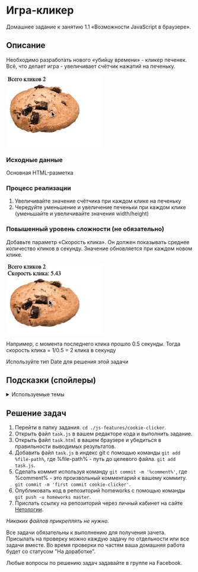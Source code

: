 # Игра-кликер

Домашнее задание к занятию 1.1 «Возможности JavaScript в браузере».

## Описание 

Необходимо разработать нового «убийцу времени» - кликер печенек. Всё, что делает игра - 
увеличивает счётчик нажатий на печеньку.

![Demo](./demo.gif)

### Исходные данные

Основная HTML-разметка

### Процесс реализации

1. Увеличивайте значение счётчика при каждом клике на печеньку
2. Чередуйте уменьшение и увеличение печеньки при каждом клике (уменьшайте и увеличивайте значения width/height)

### Повышенный уровень сложности (не обязательно)

Добавьте параметр «Скорость клика». Он должен показывать среднее количество
кликов в секунду. Значение обновляется при каждом новом клике.

![Extended Demo](./extended-demo.gif)

Например, с момента последнего клика прошло 0.5 секунды. 
Тогда скорость клика = 1/0.5 = 2 клика в секунду

Используйте тип Date для решения этой задачи

## Подсказки (спойлеры)

<details>
<summary>Используемые темы</summary>

1. Событие *click*, метод *onclick*, обработчик события
2. Свойство *textContent*, чтение и запись
3. Работа с атрибутами HTML-тега, *width* и *height*

</details>

## Решение задач
1. Перейти в папку задания. `cd ./js-features/cookie-clicker`.
2. Открыть файл `task.js` в вашем редакторе кода и выполнить задание.
3. Открыть файл `task.html` в вашем браузере и убедиться в правильности выводимых результатов.
4. Добавить файл `task.js` в индекс git с помощью команды `git add %file-path%`, где %file-path% - путь до целевого файла. `git add task.js`.
5. Сделать коммит используя команду `git commit -m '%comment%'`, где %comment% - это произвольный комментарий к вашему коммиту. `git commit -m 'first commit cookie-clicker'`.
6. Опубликовать код в репозиторий homeworks с помощью команды `git push -u homeworks master`.
7. Прислать ссылку на репозиторий через личный кабинет на сайте [Нетологии][6].

[0]: https://github.com/
[1]: https://www.sublimetext.com/
[2]: https://code.visualstudio.com/
[3]: https://github.com/netology-code/guides/tree/master/github
[4]: https://git-scm.com/
[5]: https://github.com/netology-code/guides/blob/master/git/REAMDE.md
[6]: https://netology.ru/

*Никаких файлов прикреплять не нужно.*

Все задачи обязательны к выполнению для получения зачета. Присылать на проверку можно каждую задачу по отдельности или все задачи вместе. Во время проверки по частям ваша домашняя работа будет со статусом "На доработке".

Любые вопросы по решению задач задавайте в группе на Facebook.
